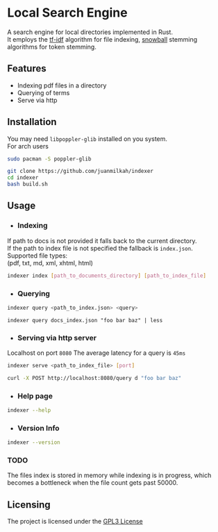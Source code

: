 # Local Search Engine
A search engine for local directories implemented in Rust.  
It employs the [tf-idf](https://en.wikipedia.org/wiki/Tf%E2%80%93idf) algorithm for file indexing, [snowball](https://snowballstem.org/) stemming algorithms for token stemming.

## Features
- Indexing pdf files in a directory  
- Querying of terms
- Serve via http

## Installation

You may need `libpoppler-glib` installed on you system.  
For arch users  

```bash
sudo pacman -S poppler-glib
```

```bash
git clone https://github.com/juanmilkah/indexer 
cd indexer 
bash build.sh
```

## Usage

- ### Indexing 
If path to docs is not provided it falls back to the current directory.  
If the path to index file is not specified the fallback is `index.json`.  
Supported file types:  
(pdf, txt, md, xml, xhtml, html)

```bash
indexer index [path_to_documents_directory] [path_to_index_file]
```


- ### Querying
```bash
indexer query <path_to_index.json> <query>
```

```console
indexer query docs_index.json "foo bar baz" | less
```

- ### Serving via http server
Localhost on port `8080`
The average latency for a query is `45ms`
```bash
indexer serve <path_to_index_file> [port]
```

```bash
curl -X POST http://localhost:8080/query d "foo bar baz"
```

- ### Help page
```bash
indexer --help
```

- ### Version Info
```bash
indexer --version
```

### TODO 
The files index is stored in memory while indexing is in progress,
which becomes a bottleneck when the file count gets past 50000.

## Licensing
The project is licensed under the [GPL3 License](LICENSE)
